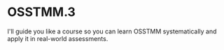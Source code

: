 # OSSTMM.3
I'll guide you like a course so you can learn OSSTMM systematically and apply it in real-world assessments.

